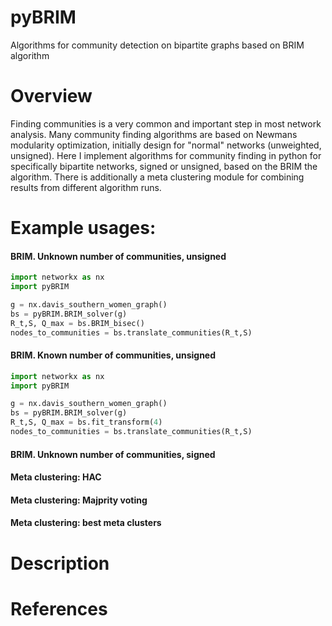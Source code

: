 # pyBRIM
Algorithms for community detection on bipartite graphs based on BRIM algorithm

# Overview

Finding communities is a very common and important step in most network analysis. Many community finding algorithms are based on Newmans modularity optimization, initially design for "normal" networks (unweighted, unsigned). Here I implement algorithms for community finding in python for specifically bipartite networks, signed or unsigned, based on the BRIM the algorithm. There is additionally a meta clustering module for combining results from different algorithm runs.

# Example usages:

#### BRIM. Unknown number of communities, unsigned
```python
import networkx as nx
import pyBRIM

g = nx.davis_southern_women_graph()
bs = pyBRIM.BRIM_solver(g)
R_t,S, Q_max = bs.BRIM_bisec()
nodes_to_communities = bs.translate_communities(R_t,S)
```

#### BRIM. Known number of communities, unsigned
```python
import networkx as nx
import pyBRIM

g = nx.davis_southern_women_graph()
bs = pyBRIM.BRIM_solver(g)
R_t,S, Q_max = bs.fit_transform(4)
nodes_to_communities = bs.translate_communities(R_t,S)
```
#### BRIM. Unknown number of communities, signed

#### Meta clustering: HAC

#### Meta clustering: Majprity voting

#### Meta clustering: best meta clusters

# Description

# References

